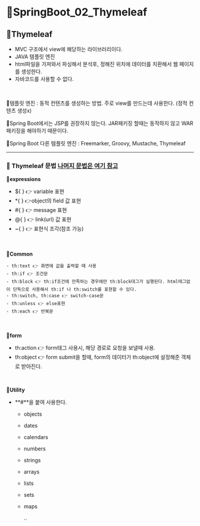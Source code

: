 # 📄SpringBoot_02_Thymeleaf

## 💬Thymeleaf

- MVC 구조에서 view에 해당하는 라이브러리이다.
- JAVA 템플릿 엔진
- html파일을 가져와서 파싱해서 분석후, 정해진 위치에 데이터를 치환해서 웹 페이지를 생성한다.
- 자바코드를 사용할 수 없다.

<br>

🌼템플릿 엔진 : 동적 컨텐츠를 생성하는 방법. 주로 view를 만드는데 사용한다. (정적 컨텐츠 생성x)

🌼Spring Boot에서는 JSP를 권장하지 않는다. JAR패키징 할때는 동작하지 않고 WAR패키징을 해야하기 때문이다.

🌼Spring Boot 다른 템플릿 엔진 : Freemarker, Groovy, Mustache, Thymeleaf

---

### 💬 Thymeleaf 문법   [나머지 문법은 여기 참고](https://www.thymeleaf.org/doc/tutorials/3.0/usingthymeleaf.html#standard-expression-syntax)

**🍍expressions**

- ${ } 👉 variable 표현
- *{ } 👉object의 field 값 표현
- #{ } 👉 message 표현
- @{ } 👉 link(url) 값 표현
- ~{ } 👉 표현식 조각(참조 가능)

<br>

**🍍Common**

	- th:text 👉 화면에 값을 출력할 때 사용
	- th:if 👉 조건문
	- th:block 👉 th:if조건에 만족하는 경우에만 th:block대그가 실행된다. html태그없이 단독으로 사용해서 th:if 나 th:switch를 표현할 수 있다.
	- th:switch, th:case 👉 switch-case문
	- th:unless 👉 else표현
	- th:each 👉 반복문

<br>

**🍍form**

- th:action 👉 form태그 사용시, 해당 경로로 요청을 보낼때 사용.
- th:object 👉 form submit을 할때, form의 데이터가 th:object에 설정해준 객체로 받아진다.

<br>

**🍍Utility**

- **#**을 붙여 사용한다.

  - objects

  - dates

  - calendars

  - numbers

  - strings

  - arrays

  - lists

  - sets

  - maps

    ..

<br>

<br>